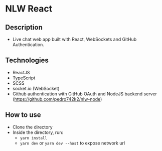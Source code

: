 # NLW React

## Description

- Live chat web app built with React, WebSockets and GitHub Authentication.

## Technologies

- ReactJS
- TypeScript
- SCSS
- socket.io (WebSocket)
- Github authentication with GitHub OAuth and NodeJS backend server (https://github.com/pedro742k2/nlw-node)

## How to use

- Clone the directory
- Inside the directory, run:
  - `yarn install`
  - `yarn dev` or `yarn dev --host` to expose network url
